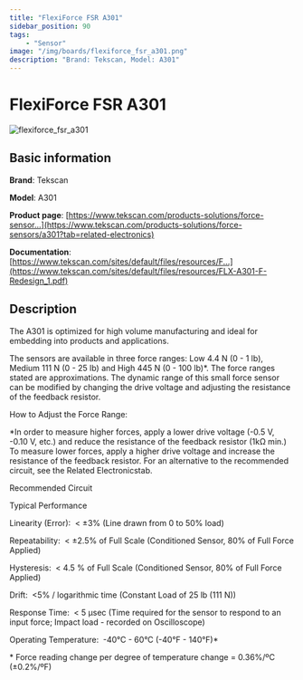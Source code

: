 ```yaml
---
title: "FlexiForce FSR A301"
sidebar_position: 90
tags:
    - "Sensor"
image: "/img/boards/flexiforce_fsr_a301.png"
description: "Brand: Tekscan, Model: A301"
---
```

# FlexiForce FSR A301

![flexiforce_fsr_a301](/img/boards/flexiforce_fsr_a301.png)

## Basic information

**Brand**: Tekscan

**Model**: A301

**Product page**: [https://www.tekscan.com/products-solutions/force-sensor...](https://www.tekscan.com/products-solutions/force-sensors/a301?tab=related-electronics)

**Documentation**: [https://www.tekscan.com/sites/default/files/resources/F...](https://www.tekscan.com/sites/default/files/resources/FLX-A301-F-Redesign_1.pdf)

## Description

The A301 is optimized for high volume manufacturing and ideal for embedding into products and applications\.



The sensors are available in three force ranges: Low 4\.4 N \(0 \- 1 lb\), Medium 111 N \(0 \- 25 lb\) and High 445 N \(0 \- 100 lb\)\*\. The force ranges stated are approximations\. The dynamic range of this small force sensor can be modified by changing the drive voltage and adjusting the resistance of the feedback resistor\.



How to Adjust the Force Range:

\*In order to measure higher forces, apply a lower drive voltage \(\-0\.5 V, \-0\.10 V, etc\.\) and reduce the resistance of the feedback resistor \(1kΩ min\.\) To measure lower forces, apply a higher drive voltage and increase the resistance of the feedback resistor\. For an alternative to the recommended circuit, see the Related Electronicstab\.



Recommended Circuit



Typical Performance

Linearity \(Error\):  \< ±3% \(Line drawn from 0 to 50% load\)



Repeatability:  \< ±2\.5% of Full Scale \(Conditioned Sensor, 80% of Full Force Applied\)



Hysteresis:  \< 4\.5 % of Full Scale \(Conditioned Sensor, 80% of Full Force Applied\)



Drift:  \<5% / logarithmic time \(Constant Load of 25 lb \(111 N\)\)



Response Time:  \< 5 µsec \(Time required for the sensor to respond to an input force; Impact load \- recorded on Oscilloscope\)



Operating Temperature:  \-40°C \- 60°C \(\-40°F \- 140°F\)\*



\* Force reading change per degree of temperature change = 0\.36%/ºC \(±0\.2%/ºF\)


